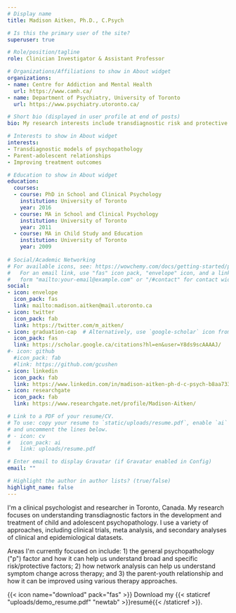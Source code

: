 ```yaml
---
# Display name
title: Madison Aitken, Ph.D., C.Psych

# Is this the primary user of the site?
superuser: true

# Role/position/tagline
role: Clinician Investigator & Assistant Professor

# Organizations/Affiliations to show in About widget
organizations:
- name: Centre for Addiction and Mental Health
  url: https://www.camh.ca/
- name: Department of Psychiatry, University of Toronto
  url: https://www.psychiatry.utoronto.ca/

# Short bio (displayed in user profile at end of posts)
bio: My research interests include transdiagnostic risk and protective factors for youth psychopathology, with a specific interest in parent-youth relationships.

# Interests to show in About widget
interests:
- Transdiagnostic models of psychopathology
- Parent-adolescent relationships
- Improving treatment outcomes

# Education to show in About widget
education:
  courses:
  - course: PhD in School and Clinical Psychology
    institution: University of Toronto
    year: 2016
  - course: MA in School and Clinical Psychology
    institution: University of Toronto
    year: 2011
  - course: MA in Child Study and Education
    institution: University of Toronto
    year: 2009
    
# Social/Academic Networking
# For available icons, see: https://wowchemy.com/docs/getting-started/page-builder/#icons
#   For an email link, use "fas" icon pack, "envelope" icon, and a link in the
#   form "mailto:your-email@example.com" or "/#contact" for contact widget.
social:
- icon: envelope
  icon_pack: fas
  link: mailto:madison.aitken@mail.utoronto.ca
- icon: twitter
  icon_pack: fab
  link: https://twitter.com/m_aitken/
- icon: graduation-cap  # Alternatively, use `google-scholar` icon from `ai` icon pack
  icon_pack: fas
  link: https://scholar.google.ca/citations?hl=en&user=Y8ds9scAAAAJ/
#- icon: github
  #icon_pack: fab
  #link: https://github.com/gcushen
- icon: linkedin
  icon_pack: fab
  link: https://www.linkedin.com/in/madison-aitken-ph-d-c-psych-b8aa7337/
- icon: researchgate
  icon_pack: fab
  link: https://www.researchgate.net/profile/Madison-Aitken/

# Link to a PDF of your resume/CV.
# To use: copy your resume to `static/uploads/resume.pdf`, enable `ai` icons in `params.toml`, 
# and uncomment the lines below.
# - icon: cv
#   icon_pack: ai
#   link: uploads/resume.pdf

# Enter email to display Gravatar (if Gravatar enabled in Config)
email: ""

# Highlight the author in author lists? (true/false)
highlight_name: false
---
```


I'm a clinical psychologist and researcher in Toronto, Canada.  My research focuses on understanding transdiagnostic factors in the development and treatment of child and adolescent psychopathology. I use a variety of approaches, including clinical trials, meta analysis, and secondary analyses of clinical and epidemiological datasets.

Areas I'm currently focused on include: 1) the general psychopathology ("p") factor and how it can help us understand broad and specific risk/protective factors; 2) how network analysis can help us understand symptom change across therapy; and 3) the parent-youth relationship and how it can be improved using various therapy approaches.

{{< icon name="download" pack="fas" >}} Download my {{< staticref "uploads/demo_resume.pdf" "newtab" >}}resumé{{< /staticref >}}.
